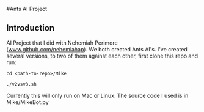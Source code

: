 #Ants AI Project

## Introduction
AI Project that I did with Nehemiah Perimore (www.github.com/nehemiahap). We both created Ants AI's. I've created several versions, to two of them against each other, first clone this repo and run:

`cd <path-to-repo>/Mike`

`./v2vsv3.sh`

Currently this will only run on Mac or Linux. The source code I used is in Mike/MikeBot.py
